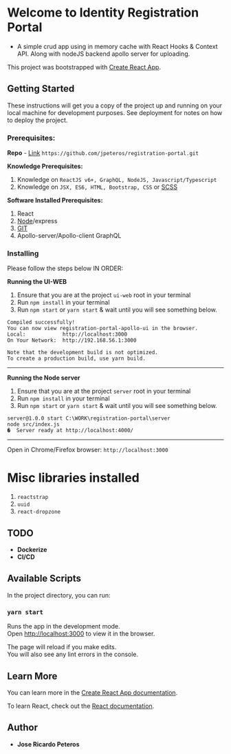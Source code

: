 # Welcome to Identity Registration Portal
- A simple crud app using in memory cache with React Hooks & Context API. Along with nodeJS backend apollo server for uploading. 

This project was bootstrapped with [Create React App](https://github.com/facebook/create-react-app).

## Getting Started

These instructions will get you a copy of the project up and running on your local machine for development purposes. See deployment for notes on how to deploy the project.


### Prerequisites:

**Repo** - [Link](https://github.com/jpeteros/registration-portal.git) `https://github.com/jpeteros/registration-portal.git`

**Knowledge Prerequisites:**
1. Knowledge on `ReactJS v6+, GraphQL, NodeJS, Javascript/Typescript`
2. Knowledge on `JSX, ES6, HTML, Bootstrap, CSS` or  [SCSS](https://sass-lang.com/)


**Software Installed Prerequisites:**
1. React
2. [Node](https://nodejs.org/en/)/express
3. [GIT](https://gitforwindows.org/)
4. Apollo-server/Apollo-client  GraphQL

### Installing 
Please follow the steps below IN ORDER:

**Running the UI-WEB**

1. Ensure that you are at the project `ui-web` root in your terminal
2. Run `npm install` in your terminal 
  3. Run `npm start` or `yarn start` & wait until you will see something below. 
  ```
Compiled successfully!
You can now view registration-portal-apollo-ui in the browser.
  Local:            http://localhost:3000
  On Your Network:  http://192.168.56.1:3000
  
Note that the development build is not optimized.
To create a production build, use yarn build.
  ```

* **
**Running the Node server**

1. Ensure that you are at the project `server` root in your terminal
2. Run `npm install` in your terminal  
  3. Run `npm start` or `yarn start` & wait until you will see something below.
  ```
server@1.0.0 start C:\WORK\registration-portal\server
node src/index.js
�  Server ready at http://localhost:4000/
  ```
* **
  Open in Chrome/Firefox browser: `http://localhost:3000`
  
# Misc libraries installed
1. `reactstrap`
2. `uuid`
4. `react-dropzone`

## TODO
* **Dockerize**
* **CI/CD**

## Available Scripts

In the project directory, you can run:

### `yarn start`

Runs the app in the development mode.<br />
Open [http://localhost:3000](http://localhost:3000) to view it in the browser.

The page will reload if you make edits.<br />
You will also see any lint errors in the console.

## Learn More

You can learn more in the [Create React App documentation](https://facebook.github.io/create-react-app/docs/getting-started).

To learn React, check out the [React documentation](https://reactjs.org/).

## Author
* **Jose Ricardo Peteros**

